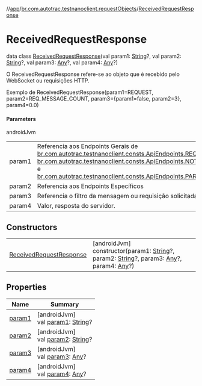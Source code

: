 //[app](../../../index.md)/[br.com.autotrac.testnanoclient.requestObjects](../index.md)/[ReceivedRequestResponse](index.md)

# ReceivedRequestResponse

data class [ReceivedRequestResponse](index.md)(val param1: [String](https://kotlinlang.org/api/latest/jvm/stdlib/kotlin/-string/index.html)?, val param2: [String](https://kotlinlang.org/api/latest/jvm/stdlib/kotlin/-string/index.html)?, val param3: [Any](https://kotlinlang.org/api/latest/jvm/stdlib/kotlin/-any/index.html)?, val param4: [Any](https://kotlinlang.org/api/latest/jvm/stdlib/kotlin/-any/index.html)?)

O ReceivedRequestResponse refere-se ao objeto que é recebido pelo WebSocket ou requisições HTTP.

Exemplo de ReceivedRequestResponse(param1=REQUEST, param2=REQ_MESSAGE_COUNT, param3={param1=false, param2=3}, param4=0.0)

#### Parameters

androidJvm

| | |
|---|---|
| param1 | Referencia aos Endpoints Gerais de [br.com.autotrac.testnanoclient.consts.ApiEndpoints.REQUEST](../../br.com.autotrac.testnanoclient.consts/-api-endpoints/-companion/-r-e-q-u-e-s-t.md), [br.com.autotrac.testnanoclient.consts.ApiEndpoints.NOTIFICATION](../../br.com.autotrac.testnanoclient.consts/-api-endpoints/-companion/-n-o-t-i-f-i-c-a-t-i-o-n.md) e [br.com.autotrac.testnanoclient.consts.ApiEndpoints.PARAMETER](../../br.com.autotrac.testnanoclient.consts/-api-endpoints/-companion/-p-a-r-a-m-e-t-e-r.md). |
| param2 | Referencia aos Endpoints Específicos |
| param3 | Referencia o filtro da mensagem ou requisição solicitada |
| param4 | Valor, resposta do servidor. |

## Constructors

| | |
|---|---|
| [ReceivedRequestResponse](-received-request-response.md) | [androidJvm]<br>constructor(param1: [String](https://kotlinlang.org/api/latest/jvm/stdlib/kotlin/-string/index.html)?, param2: [String](https://kotlinlang.org/api/latest/jvm/stdlib/kotlin/-string/index.html)?, param3: [Any](https://kotlinlang.org/api/latest/jvm/stdlib/kotlin/-any/index.html)?, param4: [Any](https://kotlinlang.org/api/latest/jvm/stdlib/kotlin/-any/index.html)?) |

## Properties

| Name | Summary |
|---|---|
| [param1](param1.md) | [androidJvm]<br>val [param1](param1.md): [String](https://kotlinlang.org/api/latest/jvm/stdlib/kotlin/-string/index.html)? |
| [param2](param2.md) | [androidJvm]<br>val [param2](param2.md): [String](https://kotlinlang.org/api/latest/jvm/stdlib/kotlin/-string/index.html)? |
| [param3](param3.md) | [androidJvm]<br>val [param3](param3.md): [Any](https://kotlinlang.org/api/latest/jvm/stdlib/kotlin/-any/index.html)? |
| [param4](param4.md) | [androidJvm]<br>val [param4](param4.md): [Any](https://kotlinlang.org/api/latest/jvm/stdlib/kotlin/-any/index.html)? |
